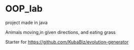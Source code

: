 # OOP_lab

project made in java

Animals moving,in given directions, and eating grass

Starter for https://github.com/KubaBiz/evolution-generator
